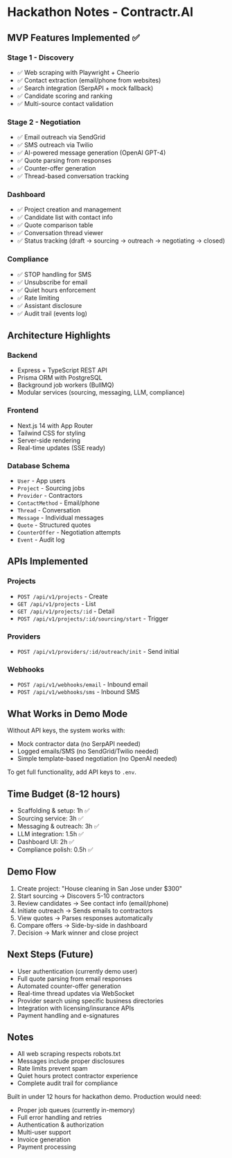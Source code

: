 # Hackathon Notes - Contractr.AI

## MVP Features Implemented ✅

### Stage 1 - Discovery
- ✅ Web scraping with Playwright + Cheerio
- ✅ Contact extraction (email/phone from websites)
- ✅ Search integration (SerpAPI + mock fallback)
- ✅ Candidate scoring and ranking
- ✅ Multi-source contact validation

### Stage 2 - Negotiation
- ✅ Email outreach via SendGrid
- ✅ SMS outreach via Twilio
- ✅ AI-powered message generation (OpenAI GPT-4)
- ✅ Quote parsing from responses
- ✅ Counter-offer generation
- ✅ Thread-based conversation tracking

### Dashboard
- ✅ Project creation and management
- ✅ Candidate list with contact info
- ✅ Quote comparison table
- ✅ Conversation thread viewer
- ✅ Status tracking (draft → sourcing → outreach → negotiating → closed)

### Compliance
- ✅ STOP handling for SMS
- ✅ Unsubscribe for email
- ✅ Quiet hours enforcement
- ✅ Rate limiting
- ✅ Assistant disclosure
- ✅ Audit trail (events log)

## Architecture Highlights

### Backend
- Express + TypeScript REST API
- Prisma ORM with PostgreSQL
- Background job workers (BullMQ)
- Modular services (sourcing, messaging, LLM, compliance)

### Frontend
- Next.js 14 with App Router
- Tailwind CSS for styling
- Server-side rendering
- Real-time updates (SSE ready)

### Database Schema
- `User` - App users
- `Project` - Sourcing jobs
- `Provider` - Contractors
- `ContactMethod` - Email/phone
- `Thread` - Conversation
- `Message` - Individual messages
- `Quote` - Structured quotes
- `CounterOffer` - Negotiation attempts
- `Event` - Audit log

## APIs Implemented

### Projects
- `POST /api/v1/projects` - Create
- `GET /api/v1/projects` - List
- `GET /api/v1/projects/:id` - Detail
- `POST /api/v1/projects/:id/sourcing/start` - Trigger

### Providers
- `POST /api/v1/providers/:id/outreach/init` - Send initial

### Webhooks
- `POST /api/v1/webhooks/email` - Inbound email
- `POST /api/v1/webhooks/sms` - Inbound SMS

## What Works in Demo Mode

Without API keys, the system works with:
- Mock contractor data (no SerpAPI needed)
- Logged emails/SMS (no SendGrid/Twilio needed)
- Simple template-based negotiation (no OpenAI needed)

To get full functionality, add API keys to `.env`.

## Time Budget (8-12 hours)

- Scaffolding & setup: 1h ✅
- Sourcing service: 3h ✅
- Messaging & outreach: 3h ✅
- LLM integration: 1.5h ✅
- Dashboard UI: 2h ✅
- Compliance polish: 0.5h ✅

## Demo Flow

1. Create project: "House cleaning in San Jose under $300"
2. Start sourcing → Discovers 5-10 contractors
3. Review candidates → See contact info (email/phone)
4. Initiate outreach → Sends emails to contractors
5. View quotes → Parses responses automatically
6. Compare offers → Side-by-side in dashboard
7. Decision → Mark winner and close project

## Next Steps (Future)

- User authentication (currently demo user)
- Full quote parsing from email responses
- Automated counter-offer generation
- Real-time thread updates via WebSocket
- Provider search using specific business directories
- Integration with licensing/insurance APIs
- Payment handling and e-signatures

## Notes

- All web scraping respects robots.txt
- Messages include proper disclosures
- Rate limits prevent spam
- Quiet hours protect contractor experience
- Complete audit trail for compliance

Built in under 12 hours for hackathon demo. Production would need:
- Proper job queues (currently in-memory)
- Full error handling and retries
- Authentication & authorization
- Multi-user support
- Invoice generation
- Payment processing
